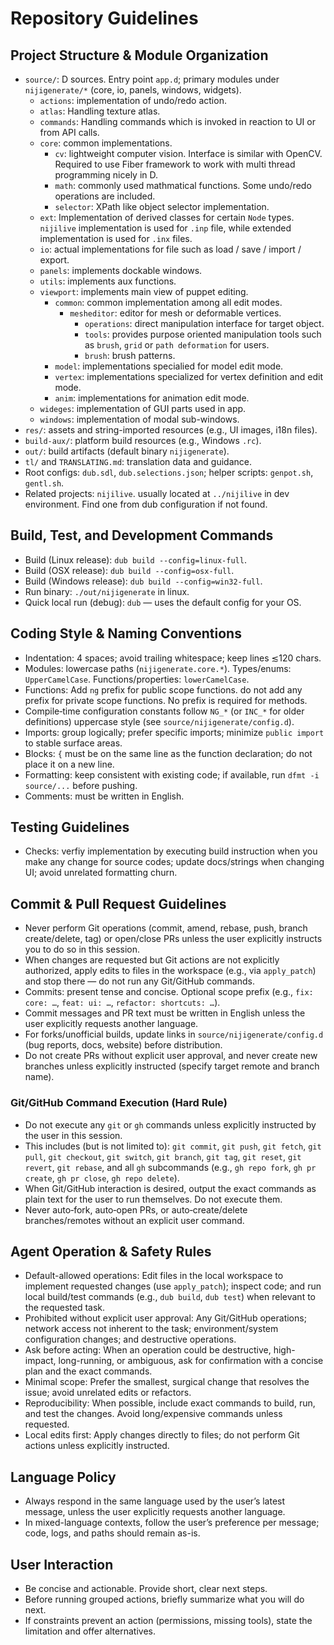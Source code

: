 # Repository Guidelines

## Project Structure & Module Organization
- `source/`: D sources. Entry point `app.d`; primary modules under `nijigenerate/*` (core, io, panels, windows, widgets).
  - `actions`: implementation of undo/redo action.
  - `atlas`: Handling texture atlas.
  - `commands`: Handling commands which is invoked in reaction to UI or from API calls.
  - `core`: common implementations.
    - `cv`: lightweight computer vision. Interface is similar with OpenCV. Required to use Fiber framework to work with multi thread programming nicely in D.
    - `math`: commonly used mathmatical functions. Some undo/redo operations are included.
    - `selector`: XPath like object selector implementation.
  - `ext`: Implementation of derived classes for certain `Node` types. `nijilive` implementation is used for `.inp` file, while extended implementation is used for `.inx` files.
  - `io`: actual implementations for file such as load / save / import / export.
  - `panels`: implements dockable windows.
  - `utils`: implements aux functions.
  - `viewport`: implements main view of puppet editing.
    - `common`: common implementation among all edit modes.
      - `mesheditor`: editor for mesh or deformable vertices.
        - `operations`: direct manipulation interface for target object.
        - `tools`: provides purpose oriented manipulation tools such as `brush`, `grid` or `path deformation` for users.
        - `brush`: brush patterns.
    - `model`: implementations specialied for model edit mode.
    - `vertex`: implementations specialized for vertex definition and edit mode.
    - `anim`: implementations for animation edit mode.
  - `wideges`: implementation of GUI parts used in app.
  - `windows`: implementation of modal sub-windows.
- `res/`: assets and string-imported resources (e.g., UI images, i18n files).
- `build-aux/`: platform build resources (e.g., Windows `.rc`).
- `out/`: build artifacts (default binary `nijigenerate`).
- `tl/` and `TRANSLATING.md`: translation data and guidance.
- Root configs: `dub.sdl`, `dub.selections.json`; helper scripts: `genpot.sh`, `gentl.sh`.
- Related projects: `nijilive`. usually located at `../nijilive` in dev environment. Find one from dub configuration if not found.

## Build, Test, and Development Commands
- Build (Linux release): `dub build --config=linux-full`.
- Build (OSX release): `dub build --config=osx-full`.
- Build (Windows release): `dub build --config=win32-full`.
- Run binary: `./out/nijigenerate` in linux.
- Quick local run (debug): `dub` — uses the default config for your OS.

## Coding Style & Naming Conventions
- Indentation: 4 spaces; avoid trailing whitespace; keep lines ≲120 chars.
- Modules: lowercase paths (`nijigenerate.core.*`). Types/enums: `UpperCamelCase`. Functions/properties: `lowerCamelCase`.
- Functions: Add `ng` prefix for public scope functions. do not add any prefix for private scope functions. No prefix is required for methods.
- Compile‑time configuration constants follow `NG_*` (or `INC_*` for older definitions) uppercase style (see `source/nijigenerate/config.d`).
- Imports: group logically; prefer specific imports; minimize `public import` to stable surface areas.
- Blocks: `{` must be on the same line as the function declaration; do not place it on a new line.
- Formatting: keep consistent with existing code; if available, run `dfmt -i source/...` before pushing.
- Comments: must be written in English.

## Testing Guidelines
- Checks: verfiy implementation by executing build instruction when you make any change for source codes; update docs/strings when changing UI; avoid unrelated formatting churn.

## Commit & Pull Request Guidelines
- Never perform Git operations (commit, amend, rebase, push, branch create/delete, tag) or open/close PRs unless the user explicitly instructs you to do so in this session.
- When changes are requested but Git actions are not explicitly authorized, apply edits to files in the workspace (e.g., via `apply_patch`) and stop there — do not run any Git/GitHub commands.
- Commits: present tense and concise. Optional scope prefix (e.g., `fix: core: …`, `feat: ui: …`, `refactor: shortcuts: …`).
- Commit messages and PR text must be written in English unless the user explicitly requests another language.
- For forks/unofficial builds, update links in `source/nijigenerate/config.d` (bug reports, docs, website) before distribution.
- Do not create PRs without explicit user approval, and never create new branches unless explicitly instructed (specify target remote and branch name).

### Git/GitHub Command Execution (Hard Rule)
- Do not execute any `git` or `gh` commands unless explicitly instructed by the user in this session.
- This includes (but is not limited to): `git commit`, `git push`, `git fetch`, `git pull`, `git checkout`, `git switch`, `git branch`, `git tag`, `git reset`, `git revert`, `git rebase`, and all `gh` subcommands (e.g., `gh repo fork`, `gh pr create`, `gh pr close`, `gh repo delete`).
- When Git/GitHub interaction is desired, output the exact commands as plain text for the user to run themselves. Do not execute them.
- Never auto‑fork, auto‑open PRs, or auto‑create/delete branches/remotes without an explicit user command.

## Agent Operation & Safety Rules
- Default-allowed operations: Edit files in the local workspace to implement requested changes (use `apply_patch`); inspect code; and run local build/test commands (e.g., `dub build`, `dub test`) when relevant to the requested task.
- Prohibited without explicit user approval: Any Git/GitHub operations; network access not inherent to the task; environment/system configuration changes; and destructive operations.
- Ask before acting: When an operation could be destructive, high-impact, long-running, or ambiguous, ask for confirmation with a concise plan and the exact commands.
- Minimal scope: Prefer the smallest, surgical change that resolves the issue; avoid unrelated edits or refactors.
- Reproducibility: When possible, include exact commands to build, run, and test the changes. Avoid long/expensive commands unless requested.
- Local edits first: Apply changes directly to files; do not perform Git actions unless explicitly instructed.

## Language Policy
- Always respond in the same language used by the user’s latest message, unless the user explicitly requests another language.
- In mixed-language contexts, follow the user’s preference per message; code, logs, and paths should remain as-is.

## User Interaction
- Be concise and actionable. Provide short, clear next steps.
- Before running grouped actions, briefly summarize what you will do next.
- If constraints prevent an action (permissions, missing tools), state the limitation and offer alternatives.
